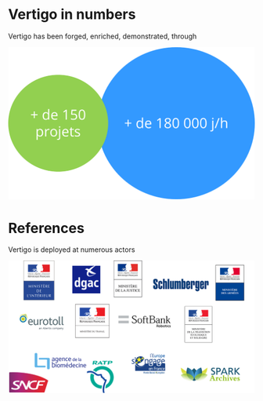 # Vertigo in numbers

Vertigo has been forged, enriched, demonstrated, through

![](./images/vertigo_chiffres.png)

# References

Vertigo is deployed at numerous actors 

![](./images/vertigo_refs.png)

